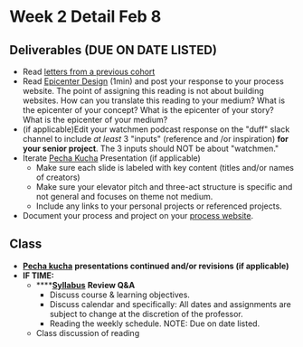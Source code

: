 # Week 2 Detail Feb 8

## Deliverables \(DUE ON DATE LISTED\)

* Read [letters from a previous cohort](https://drive.google.com/open?id=1Fr1cw72xTrvwSBTM6Bh9OU2XepJ1YNOk)
* Read [Epicenter Design](https://basecamp.com/gettingreal/09.2-epicenter-design) \(1min\) and post your response to your process website. The point of assigning this reading is not about building websites. How can you translate this reading to your medium? What is the epicenter of your concept? What is the epicenter of your story? What is the epicenter of your medium?
* \(if applicable\)Edit your watchmen podcast response on the "duff" slack channel to include _at least_ 3 "inputs" \(reference and /or inspiration\) **for your senior project**. The 3 inputs should NOT be about "watchmen."  
* Iterate [Pecha Kucha](../pre-work/pecha_kucha.md) Presentation \(if applicable\)
  * Make sure each slide is labeled with key content \(titles and/or names of creators\)
  * Make sure your elevator pitch and three-act structure is specific and not general and focuses on theme not medium.
  * Include any links to your personal projects or referenced projects.
* Document your process and project on your [process website](../pre-work/website.md).

## Class

* [**Pecha kucha**](../pre-work/pecha_kucha.md) **presentations continued and/or revisions \(if applicable\)**
* **IF TIME:**
  * \*\*\*\*[**Syllabus**](../syllabus.md) **Review Q&A**
    * Discuss course & learning objectives.
    * Discuss calendar and specifically: All dates and assignments are subject to change at the discretion of the professor.
    * Reading the weekly schedule. NOTE: Due on date listed.
  * Class discussion of reading

